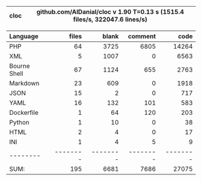 
cloc|github.com/AlDanial/cloc v 1.90  T=0.13 s (1515.4 files/s, 322047.6 lines/s)
--- | ---

Language|files|blank|comment|code
:-------|-------:|-------:|-------:|-------:
PHP|64|3725|6805|14264
XML|5|1007|0|6563
Bourne Shell|67|1124|655|2763
Markdown|23|609|0|1918
JSON|15|2|0|717
YAML|16|132|101|583
Dockerfile|1|64|120|203
Python|1|10|0|38
HTML|2|4|0|17
INI|1|4|5|9
--------|--------|--------|--------|--------
SUM:|195|6681|7686|27075
